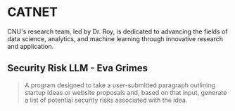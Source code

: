 # CATNET
CNU's research team, led by Dr. Roy, is dedicated to advancing the fields of data science, analytics, and machine learning through innovative research and application. 

## Security Risk LLM - Eva Grimes
> A program designed to take a user-submitted paragraph outlining startup ideas or website proposals and, based on that input, generate a list of potential security risks associated with the idea. 
